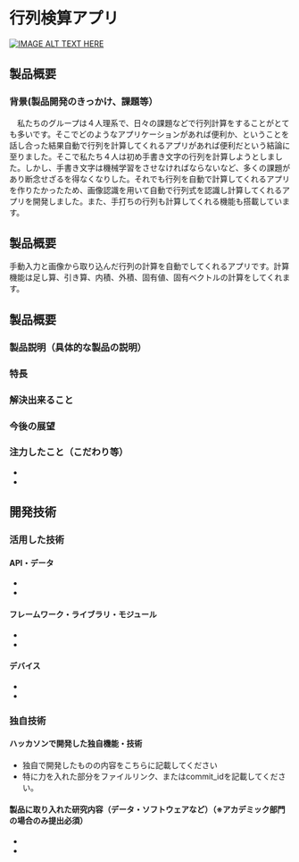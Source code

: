 # 行列検算アプリ

[![IMAGE ALT TEXT HERE](https://jphacks.com/wp-content/uploads/2021/07/JPHACKS2021_ogp.jpg)](https://www.youtube.com/watch?v=LUPQFB4QyVo)

## 製品概要
### 背景(製品開発のきっかけ、課題等）
　私たちのグループは４人理系で、日々の課題などで行列計算をすることがとても多いです。そこでどのようなアプリケーションがあれば便利か、ということを話し合った結果自動で行列を計算してくれるアプリがあれば便利だという結論に至りました。そこで私たち４人は初め手書き文字の行列を計算しようとしました。しかし、手書き文字は機械学習をさせなければならないなど、多くの課題があり断念せざるを得なくなりした。それでも行列を自動で計算してくれるアプリを作りたかったため、画像認識を用いて自動で行列式を認識し計算してくれるアプリを開発しました。また、手打ちの行列も計算してくれる機能も搭載しています。
## 製品概要
 手動入力と画像から取り込んだ行列の計算を自動でしてくれるアプリです。計算機能は足し算、引き算、内積、外積、固有値、固有ベクトルの計算をしてくれます。
## 製品概要
### 製品説明（具体的な製品の説明）
### 特長

### 解決出来ること
### 今後の展望
### 注力したこと（こだわり等）
* 
* 

## 開発技術
### 活用した技術
#### API・データ
* 
* 

#### フレームワーク・ライブラリ・モジュール
* 
* 

#### デバイス
* 
* 

### 独自技術
#### ハッカソンで開発した独自機能・技術
* 独自で開発したものの内容をこちらに記載してください
* 特に力を入れた部分をファイルリンク、またはcommit_idを記載してください。

#### 製品に取り入れた研究内容（データ・ソフトウェアなど）（※アカデミック部門の場合のみ提出必須）
* 
* 
